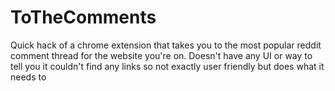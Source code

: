 # ToTheComments

Quick hack of a chrome extension that takes you to the most popular reddit comment thread for the website you're on.
Doesn't have any UI or way to tell you it couldn't find any links so not exactly user friendly but does what it needs to
